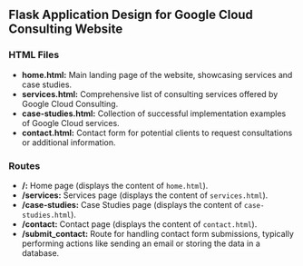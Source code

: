 ## Flask Application Design for Google Cloud Consulting Website

### HTML Files
- **home.html:** Main landing page of the website, showcasing services and case studies.
- **services.html:** Comprehensive list of consulting services offered by Google Cloud Consulting.
- **case-studies.html:** Collection of successful implementation examples of Google Cloud services.
- **contact.html:** Contact form for potential clients to request consultations or additional information.

### Routes
- **/:** Home page (displays the content of `home.html`).
- **/services:** Services page (displays the content of `services.html`).
- **/case-studies:** Case Studies page (displays the content of `case-studies.html`).
- **/contact:** Contact page (displays the content of `contact.html`).
- **/submit_contact:** Route for handling contact form submissions, typically performing actions like sending an email or storing the data in a database.